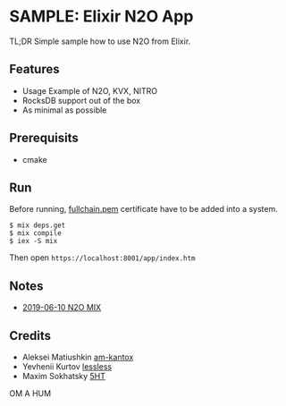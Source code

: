 SAMPLE: Elixir N2O App
======================

TL;DR Simple sample how to use N2O from Elixir.

Features
--------

* Usage Example of N2O, KVX, NITRO
* RocksDB support out of the box
* As minimal as possible

Prerequisits
---

* cmake

Run
---

Before running, [fullchain.pem](./priv/ssl/fullchain.pem) certificate have to be added into a system.

```
$ mix deps.get
$ mix compile
$ iex -S mix
```

Then open `https://localhost:8001/app/index.htm`

Notes
-----

* [2019-06-10 N2O MIX](https://tonpa.guru/stream/2019/2019-06-10%20N2O%20MIX.htm)

Credits
-------

* Aleksei Matiushkin [am-kantox](https://github.com/am-kantox)
* Yevhenii Kurtov [lessless](https://github.com/lessless)
* Maxim Sokhatsky [5HT](https://github.com/5HT)

OM A HUM
